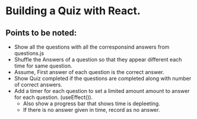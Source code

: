 # Building a Quiz with React.

## Points to be noted:
  * Show all the questions with all the corresponsind answers from questions.js
  * Shuffle the Answers of a question so that they appear different each time for same question.
  * Assume, First answer of each question is the correct answer.
  * Show Quiz completed if the questions are completed along with number of correct answers.
  * Add a timer for each question to set a limited amount amount to answer for each question. (useEffect()).
    - Also show a progress bar that shows time is depleeting.
    - If there is no answer given in time, record as no answer.
